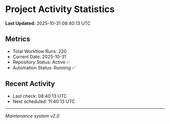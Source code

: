 # Project Activity Statistics

**Last Updated:** 2025-10-31 08:40:13 UTC

## Metrics
- Total Workflow Runs: 220
- Current Date: 2025-10-31
- Repository Status: Active ✅
- Automation Status: Running ✅

## Recent Activity
- Last check: 08:40:13 UTC
- Next scheduled: 11:40:13 UTC

---
*Maintenance system v2.0*
